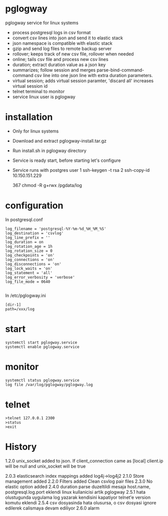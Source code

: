 # pglogway
pglogway service for linux systems

- process postgresql logs in csv format
- convert csv lines into json and send it to elastic stack
- json namespace is compatible with elastic stack
- gzip and send log files to remote backup server
- rollover; keeps track of new csv file, rollover when needed
- online; tails csv file and process new csv lines
- duration; extract duration value as a json key
- summarizes; follow session and merges parse-bind-command-command csv line into one json line with extra duration parameters.
- virtual session; adds virtual session paramter, 'discard all' increases virtual session id
- telnet terminal to monitor
- service linux user is pglogway

# installation
- Only for linux systems
- Download and extract pglogway-install.tar.gz
- Run install.sh in pglogway directory
- Service is ready start, before starting let's configure
- Service runs with postgres user
    1  ssh-keygen -t rsa
    2  ssh-copy-id 10.150.151.229


  367  chmod -R g+rwx /pgdata/log


# configuration
In postgresql.conf
```
log_filename = 'postgresql-%Y-%m-%d_%H_%M_%S'
log_destination = 'csvlog'
log_line_prefix = '' 
log_duration = on
log_rotation_age = 1h
log_rotation_size = 0			
log_checkpoints = 'on'
log_connections = 'on'
log_disconnections = 'on'
log_lock_waits = 'on'
log_statement = 'all'
log_error_verbosity = 'verbose' 
log_file_mode = 0640


```

In /etc/pglogway.ini
```
[dir-1]
path=/xxx/log
```
# start
```
systemctl start pglogway.service
systemctl enable pglogway.service
```
# monitor
```
systemctl status pglogway.service
log file /var/log/pglogway/pglogway.log
```
# telnet
```
>telnet 127.0.0.1 2300
>status
>exit
```
# History
1.2.0
unix_socket added to json. If client_connection came as [local] client.ip will be null and unix_socket will be true

2.0.3
elasticsearch index mappings added
log4j->log4j2
2.1.0
Store management added
2.2.0
Filters added
Clean csvlog pair files
2.3.0
No elastic option added
2.4.0
duration parse duzeltildi
mesaja host.name, postgresql.log.port eklendi
linux kullanicisi artik pglogway
2.5.1
hata olustugunda uygulama log yazarak kendisini kapatiyor
telnet'e version komutu eklendi
2.5.4
csv dosyasinda hata olusursa, o csv dosyasi ignore edilerek calismaya devam ediliyor
2.6.0
alarm


